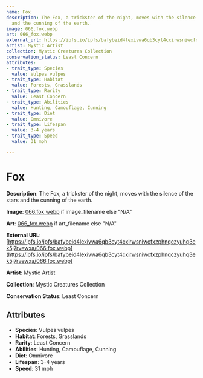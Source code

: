 ```yaml
---
name: Fox
description: The Fox, a trickster of the night, moves with the silence of the stars
  and the cunning of the earth.
image: 066.fox.webp
art: 066_fox.webp
external_url: https://ipfs.io/ipfs/bafybeid4lexivwa6qb3cyt4cxirwsniwcfxzphnqczyuhq3ek5j7rvewxa/066.fox.webp
artist: Mystic Artist
collection: Mystic Creatures Collection
conservation_status: Least Concern
attributes:
- trait_type: Species
  value: Vulpes vulpes
- trait_type: Habitat
  value: Forests, Grasslands
- trait_type: Rarity
  value: Least Concern
- trait_type: Abilities
  value: Hunting, Camouflage, Cunning
- trait_type: Diet
  value: Omnivore
- trait_type: Lifespan
  value: 3-4 years
- trait_type: Speed
  value: 31 mph

---
```


# Fox

**Description**: The Fox, a trickster of the night, moves with the silence of the stars and the cunning of the earth.

**Image**: [066.fox.webp](./066.fox.webp) if image_filename else "N/A"

**Art**: [066_fox.webp](./066_fox.webp) if art_filename else "N/A"

**External URL**: [https://ipfs.io/ipfs/bafybeid4lexivwa6qb3cyt4cxirwsniwcfxzphnqczyuhq3ek5j7rvewxa/066.fox.webp](https://ipfs.io/ipfs/bafybeid4lexivwa6qb3cyt4cxirwsniwcfxzphnqczyuhq3ek5j7rvewxa/066.fox.webp)

**Artist**: Mystic Artist

**Collection**: Mystic Creatures Collection

**Conservation Status**: Least Concern

## Attributes
- **Species**: Vulpes vulpes
- **Habitat**: Forests, Grasslands
- **Rarity**: Least Concern
- **Abilities**: Hunting, Camouflage, Cunning
- **Diet**: Omnivore
- **Lifespan**: 3-4 years
- **Speed**: 31 mph
